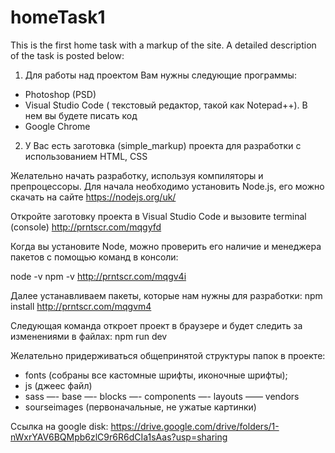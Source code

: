 # homeTask1
This is the first home task with a markup of the site.
A detailed description of the task is posted below:

1. Для работы над проектом Вам нужны следующие программы:
- Photoshop (PSD)
- Visual Studio Code ( текстовый редактор, такой как  Notepad++). В нем вы будете писать код
- Google Chrome  

2. У Вас есть заготовка (simple_markup) проекта для разработки с использованием HTML, CSS

Желательно начать разработку, используя компиляторы и препроцессоры.
Для начала необходимо установить Node.js, его можно скачать на сайте https://nodejs.org/uk/ 

Откройте заготовку проекта в Visual Studio Code и вызовите  terminal (console)
http://prntscr.com/mqgyfd 

Когда вы установите Node, можно проверить его наличие и менеджера пакетов с помощью команд в консоли:

node -v
npm -v
http://prntscr.com/mqgv4i 

Далее устанавливаем пакеты, которые нам нужны для разработки:
npm install
http://prntscr.com/mqgvm4 

Следующая команда откроет проект в браузере и будет следить за изменениями в файлах:
npm run dev

Желательно придерживаться общепринятой структуры папок в проекте:
- fonts (собраны все кастомные шрифты, иконочные шрифты);
- js (джеес файл)
- sass
—- base
—- blocks
—- components
—- layouts
—— vendors
- sourseimages (первоначальные, не ужатые картинки)

Ссылка на google disk:
https://drive.google.com/drive/folders/1-nWxrYAV6BQMpb6zlC9r6R6dCIa1sAas?usp=sharing
